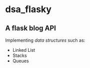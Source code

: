 # dsa_flasky
A flask blog API 
---
Implementing *data structures* such as:
* Linked List
* Stacks
* Queues


